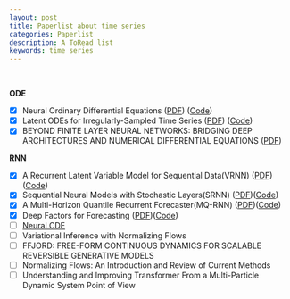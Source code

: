 ```yaml
---
layout: post
title: Paperlist about time series
categories: Paperlist
description: A ToRead list
keywords: time series
---
```


<br/>

**ODE**
- [x]  Neural Ordinary Differential Equations ([PDF](https://arxiv.org/abs/1806.07366)) ([Code](https://github.com/rtqichen/torchdiffeq))
- [x]  Latent ODEs for Irregularly-Sampled Time Series ([PDF](https://arxiv.org/abs/1907.03907)) ([Code](https://github.com/YuliaRubanova/latent_ode))
- [x]  BEYOND FINITE LAYER NEURAL NETWORKS: BRIDGING DEEP ARCHITECTURES AND NUMERICAL DIFFERENTIAL EQUATIONS ([PDF](https://arxiv.org/abs/1710.10121))

**RNN**
- [x]  A Recurrent Latent Variable Model for Sequential Data(VRNN) ([PDF](https://arxiv.org/abs/1506.02216))([Code](https://github.com/emited/VariationalRecurrentNeuralNetwork))
- [x]  Sequential Neural Models with Stochastic Layers(SRNN) ([PDF](https://arxiv.org/abs/1605.07571v1))([Code](https://github.com/Joeltzy/StochasticRNN))
- [x]  A Multi-Horizon Quantile Recurrent Forecaster(MQ-RNN) ([PDF](https://arxiv.org/abs/1711.11053))([Code](https://github.com/jingw2/demand_forecast))
- [x]  Deep Factors for Forecasting ([PDF](https://arxiv.org/abs/1905.12417))([Code](https://github.com/jingw2/demand_forecast))
- [ ]  [Neural CDE](https://github.com/patrick-kidger/NeuralCDE)
- [ ] Variational Inference with Normalizing Flows
- [ ] FFJORD: FREE-FORM CONTINUOUS DYNAMICS FOR SCALABLE REVERSIBLE GENERATIVE MODELS
- [ ] Normalizing Flows: An Introduction and Review of Current Methods
- [ ] Understanding and Improving Transformer From a Multi-Particle Dynamic System Point of View
